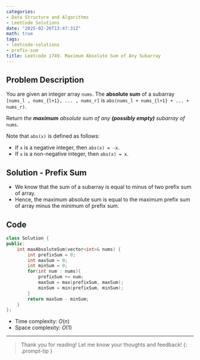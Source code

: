 ```yaml
---
categories:
- Data Structure and Algorithms
- LeetCode Solutions
date: "2025-02-26T13:47:31Z"
math: true
tags:
- leetcode-solutions
- prefix-sum
title: Leetcode 1749. Maximum Absolute Sum of Any Subarray
---
```


## Problem Description

You are given an integer array `nums`. The **absolute sum** of a subarray `[nums_l , nums_{l+1}, ... , nums_r]` is `abs(nums_l + nums_{l+1} + ... + nums_r)`. 

Return *the **maximum** absolute sum of any **(possibly empty)** subarray of* `nums`.

Note that `abs(x)` is defined as follows:

- If `x` is a negative integer, then `abs(x) = -x`.
- If `x` is a non-negative integer, then `abs(x) = x`.



## Solution - Prefix Sum

- We know that the sum of a subarray is equal to minus of two prefix sum of array.
- Hence, the maximum absolute sum is equal to the maximum prefix sum of array minus the minimum of prefix sum.



## Code

```c++
class Solution {
public:
    int maxAbsoluteSum(vector<int>& nums) {
        int prefixSum = 0;
        int maxSum = 0;
        int minSum = 0;
        for(int num : nums){
            prefixSum += num;
            maxSum = max(prefixSum, maxSum);
            minSum = min(prefixSum, minSum);
        }
        return maxSum - minSum;
    }
};
```

- Time complexity: $O(n)$
- Space complexity: $O(1)$

---

> Thank you for reading! Let me know your thoughts and feedback!
{: .prompt-tip }

